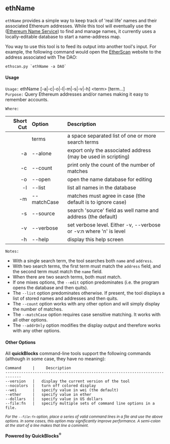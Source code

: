 ## ethName

`ethName` provides a simple way to keep track of 'real life' names and their associated Ethereum addresses. While this tool will eventually use the ([Ethereum Name Service](http://ens.domains)) to find and manage names, it currently uses a locally-editable database to start a name-address map.

You way to use this tool is to feed its output into another tool's input. For example, the following command would open the [EtherScan](http://etherscan.io) website to the address associated with The DAO:

    ethscan.py `ethName -a DAO`

#### Usage

`Usage:`    ethName [-a|-c|-o|-l|-m|-s|-v|-h] &lt;term&gt; [term...]  
`Purpose:`  Query Ethereum addresses and/or names making it easy to remember accounts.
             
`Where:`  

| Short Cut | Option | Description |
| -------: | :------- | :------- |
|  | terms | a space separated list of one or more search terms |
| -a | --alone | export only the associated address (may be used in scripting) |
| -c | --count | print only the count of the number of matches |
| -o | --open | open the name database for editing |
| -l | --list | list all names in the database |
| -m | --matchCase | matches must agree in case (the default is to ignore case) |
| -s | --source | search 'source' field as well name and address (the default) |
| -v | --verbose | set verbose level. Either -v, --verbose or -v:n where 'n' is level |
| -h | --help | display this help screen |

`Notes:`

- With a single search term, the tool searches both `name` and `address`.
- With two search terms, the first term must match the `address` field, and the second term must match the `name` field.
- When there are two search terms, both must match.
- If one mixes options, the `--edit` option predominates (i.e. the program opens the database and then quits).
- The `--list` option predominates otherwise. If present, the tool displays a list of stored names and addresses and then quits.
- The `--count` option works with any other option and will simply display the number of matches.
- The `--matchCase` option requires case sensitive matching. It works with all other options.
- The `--addrOnly` option modifies the display output and therefore works with any other options.

#### Other Options

All **quickBlocks** command-line tools support the following commands (although in some case, they have no meaning):

    Command     |     Description
    -----------------------------------------------------------------------------
    --version   |   display the current version of the tool
    --nocolors  |   turn off colored display
    --wei       |   specify value in wei (the default)
    --ether     |   specify value in ether
    --dollars   |   specify value in US dollars
    --file:fn   |   specify multiple sets of command line options in a file.

<small>*For the `--file:fn` option, place a series of valid command lines in a file and use the above options. In some cases, this option may significantly improve performance. A semi-colon at the start of a line makes that line a comment.*</small>

**Powered by QuickBlocks<sup>&reg;</sup>**


